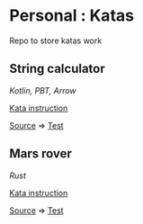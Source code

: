 # Personal : Katas

Repo to store katas work


## String calculator

_Kotlin, PBT, Arrow_ 

[Kata instruction](https://kata-log.rocks/string-calculator-kata)

[Source](kotlin/src/main/kotlin/StringCalculatorPBTKata.kt) => [Test](kotlin/src/test/kotlin/StringCalculatorKataPBTTest.kt)

## Mars rover

_Rust_

[Kata instruction](https://kata-log.rocks/mars-rover-kata)

[Source](rust/src/mars_rover.rs) => [Test](rust/src/mars_rover.rs#L117)